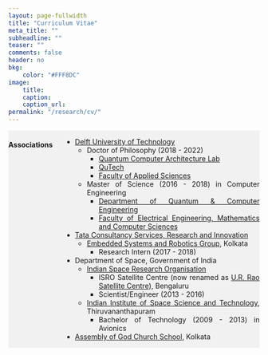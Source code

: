 ```yaml
---
layout: page-fullwidth
title: "Curriculum Vitae"
meta_title: ""
subheadline: ""
teaser: ""
comments: false
header: no
bkg:
    color: "#FFF8DC"
image:
    title:
    caption: 
    caption_url:
permalink: "/research/cv/"
---
```


<div class="medium-12 medium-pull-0 columns" markdown="1" style='background-color:rgba(0, 0, 0, 0.0470588); text-align: justify;'>
 
#### Associations
* [Delft University of Technology](https://www.tudelft.nl/en/)
   - Doctor of Philosophy (2018 - 2022)
      - [Quantum Computer Architecture Lab](https://www.tudelft.nl/en/eemcs/the-faculty/departments/quantum-computer-engineering/quantum-computer-architecture-lab/)
      - [QuTech](https://qutech.nl/)
      - [Faculty of Applied Sciences](https://www.tudelft.nl/en/faculty-of-applied-sciences/)
   - Master of Science (2016 - 2018) in Computer Engineering
      - [Department of Quantum & Computer Engineering](https://www.tudelft.nl/en/eemcs/the-faculty/departments/quantum-computer-engineering/)
      - [Faculty of Electrical Engineering, Mathematics and Computer Sciences](https://www.tudelft.nl/en/eemcs/)
* [Tata Consultancy Services, Research and Innovation](https://www.tcs.com/research-and-innovation)
   - [Embedded Systems and Robotics Group](https://www.tcs.com/building-next-generation-smart-machines), Kolkata
      - Research Intern (2017 - 2018)
* Department of Space, Government of India
   - [Indian Space Research Organisation](https://www.isro.gov.in/)
      - ISRO Satellite Centre (now renamed as [U.R. Rao Satellite Centre](https://www.isro.gov.in/about-isro/u-r-rao-satellite-centre-ursc)), Bengaluru
      - Scientist/Engineer (2013 - 2016)
   - [Indian Institute of Space Science and Technology](http://www.iist.ac.in/), Thiruvananthapuram
      - Bachelor of Technology (2009 - 2013) in Avionics
* [Assembly of God Church School](http://agcschools.edu.in/), Kolkata